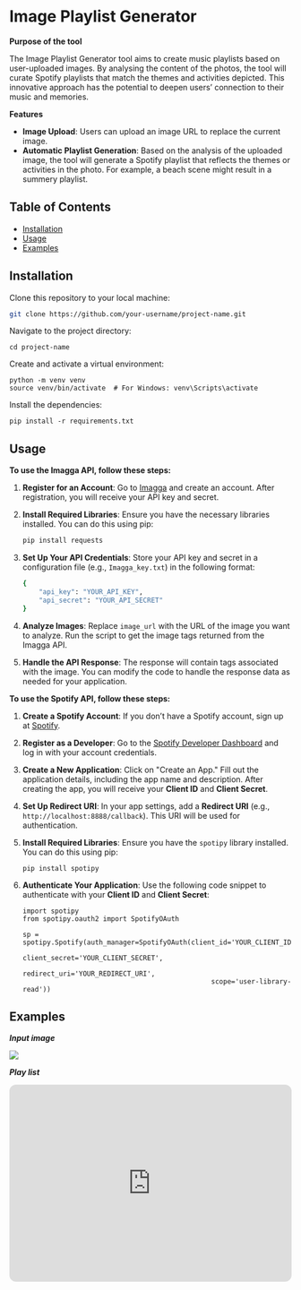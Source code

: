 # Image Playlist Generator

**Purpose of the tool** 

The Image Playlist Generator tool aims to create music playlists based on  user-uploaded images. By analysing the content of the photos, the tool will curate  Spotify playlists that match the themes and activities depicted. This innovative approach has the  potential to deepen users’ connection to their music and memories.

**Features**  

- **Image Upload**: Users can upload an image URL to replace the current image. 
- **Automatic Playlist Generation**: Based on the analysis of the uploaded image, the tool will generate a Spotify playlist that reflects the themes or activities in the photo. For example, a beach scene might result in a summery playlist.

## Table of Contents

- [Installation](#installation)
- [Usage](#usage)
- [Examples](#examples)

## Installation

Clone this repository to your local machine:

```bash
git clone https://github.com/your-username/project-name.git
```

Navigate to the project directory:

```
cd project-name
```

Create and activate a virtual environment:

```
python -m venv venv
source venv/bin/activate  # For Windows: venv\Scripts\activate
```

Install the dependencies:

```
pip install -r requirements.txt
```

## Usage

**To use the Imagga API, follow these steps:**

1. **Register for an Account**: Go to [Imagga](https://imagga.com/) and create an account. After registration, you will receive your API key and secret.

2. **Install Required Libraries**: Ensure you have the necessary libraries installed. You can do this using pip:

   ```bash
   pip install requests
   ```

3. **Set Up Your API Credentials**: Store your API key and secret in a configuration file (e.g., `Imagga_key.txt`) in the following format:

   ```bash
   {
       "api_key": "YOUR_API_KEY",
       "api_secret": "YOUR_API_SECRET"
   }
   
   ```

4. **Analyze Images**: Replace `image_url` with the URL of the image you want to analyze. Run the script to get the image tags returned from the Imagga API.

5. **Handle the API Response**: The response will contain tags associated with the image. You can modify the code to handle the response data as needed for your application.



**To use the Spotify API, follow these steps:**

1. **Create a Spotify Account**: If you don’t have a Spotify account, sign up at [Spotify](https://www.spotify.com/).

2. **Register as a Developer**: Go to the [Spotify Developer Dashboard](https://developer.spotify.com/dashboard/) and log in with your account credentials.

3. **Create a New Application**: Click on "Create an App." Fill out the application details, including the app name and description. After creating the app, you will receive your **Client ID** and **Client Secret**.

4. **Set Up Redirect URI**: In your app settings, add a **Redirect URI** (e.g., `http://localhost:8888/callback`). This URI will be used for authentication.

5. **Install Required Libraries**: Ensure you have the `spotipy` library installed. You can do this using pip:

   ```
   pip install spotipy
   ```

6. **Authenticate Your Application**: Use the following code snippet to authenticate with your **Client ID** and **Client Secret**:

   ```
   import spotipy
   from spotipy.oauth2 import SpotifyOAuth
   
   sp = spotipy.Spotify(auth_manager=SpotifyOAuth(client_id='YOUR_CLIENT_ID',
                                                  client_secret='YOUR_CLIENT_SECRET',
                                                  redirect_uri='YOUR_REDIRECT_URI',
                                                  scope='user-library-read'))
   
   ```



## Examples

***Input image***

![](https://i.pinimg.com/564x/96/78/c4/9678c4bc9f52e15b777c622a79610d1f.jpg)



***Play list***

<iframe style="border-radius:12px" src="https://open.spotify.com/embed/playlist/3S0kobR9bQGcsfzlSBIo0O?utm_source=generator" width="100%" height="352" frameBorder="0" allowfullscreen="" allow="autoplay; clipboard-write; encrypted-media; fullscreen; picture-in-picture" loading="lazy"></iframe>

